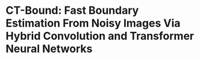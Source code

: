 # CT-Bound: Fast Boundary Estimation From Noisy Images Via Hybrid Convolution and Transformer Neural Networks
